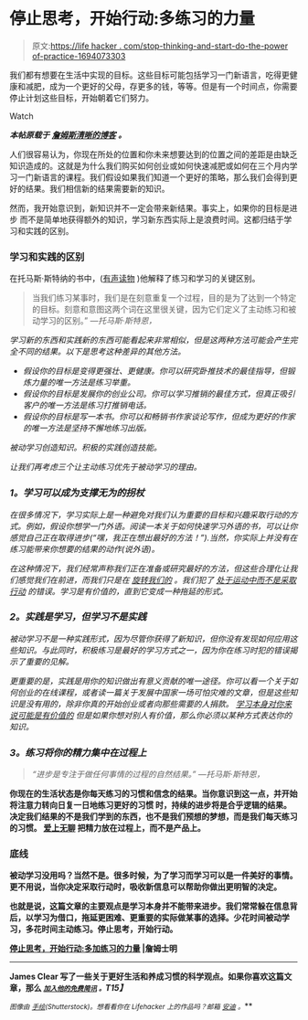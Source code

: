 # 停止思考，开始行动:多练习的力量

> 原文:[https://life hacker . com/stop-thinking-and-start-do-the-power of-practice-1694073303](https://lifehacker.com/stop-thinking-and-start-doing-the-power-of-practicing-1694073303)

我们都有想要在生活中实现的目标。这些目标可能包括学习一门新语言，吃得更健康和减肥，成为一个更好的父母，存更多的钱，等等。但是有一个时间点，你需要停止计划这些目标，开始朝着它们努力。

Watch

***本帖原载于*** [***詹姆斯清晰的博客***](http://jamesclear.com/learning-vs-practicing) ***。***

人们很容易认为，你现在所处的位置和你未来想要达到的位置之间的差距是由缺乏知识造成的。这就是为什么我们购买如何创业或如何快速减肥或如何在三个月内学习一门新语言的课程。我们假设如果我们知道一个更好的策略，那么我们会得到更好的结果。我们相信新的结果需要新的知识。

然而，我开始意识到，新知识并不一定会带来新结果。事实上，如果你的目标是进步 而不是简单地获得额外的知识，学习新东西实际上是浪费时间。这都归结于学习和实践的区别。

### **学习和实践的区别**

在托马斯·斯特纳的书中，([有声读物](http://jamesclear.com/audiobook/the-practicing-mind) )他解释了练习和学习的关键区别。

> 当我们练习某事时，我们是在刻意重复一个过程，目的是为了达到一个特定的目标。刻意和意图这两个词在这里很关键，因为它们定义了主动练习和被动学习的区别。”
> *—托马斯·斯特恩，*[](http://jamesclear.com/book/the-practicing-mind)

*学习新的东西和实践新的东西可能看起来非常相似，但是这两种方法可能会产生完全不同的结果。以下是思考这种差异的其他方法。*

*   *假设你的目标是变得更强壮、更健康。你可以研究卧推技术的最佳指导，但锻炼力量的唯一方法是练习举重。*
*   *假设你的目标是发展你的创业公司。你可以学习推销的最佳方式，但真正吸引客户的唯一方法是练习打推销电话。*
*   *假设你的目标是写一本书。你可以和畅销书作家谈论写作，但成为更好的作家的唯一方法是坚持不懈地练习出版。*

*被动学习创造知识。积极的实践创造技能。*

*让我们再考虑三个让主动练习优先于被动学习的理由。*

### ***1。学习可以成为支撑无为的拐杖***

*在很多情况下，学习实际上是一种避免对我们认为重要的目标和兴趣采取行动的方式。例如，假设你想学一门外语。阅读一本关于如何快速学习外语的书，可以让你感觉自己正在取得进步(“嘿，我正在想出最好的方法！”).当然，你实际上并没有在练习能带来你想要的结果的动作(说外语)。*

*在这种情况下，我们经常声称我们正在准备或研究最好的方法，但这些合理化让我们感觉我们在前进，而我们只是在 [旋转我们的](https://lifehacker.com/how-to-get-over-the-i-suck-barrier-when-learning-a-ne-5914207) 。我们犯了 [处于运动中而不是采取行动](http://jamesclear.com/taking-action) 的错误。学习是有价值的，直到它变成一种拖延的形式。* 

### ***2。实践是学习，但学习不是实践***

*被动学习不是一种实践形式，因为尽管你获得了新知识，但你没有发现如何应用这些知识。与此同时，积极练习是最好的学习方式之一，因为你在练习时犯的错误揭示了重要的见解。*

*更重要的是，实践是用你的知识做出有意义贡献的唯一途径。你可以看一个关于如何创业的在线课程，或者读一篇关于发展中国家一场可怕灾难的文章，但是这些知识是没有用的，除非你真的开始创业或者向那些需要的人捐款。 [学习本身对你来说可能是有价值的](https://lifehacker.com/the-science-of-practice-what-happens-when-you-learn-a-510255025) 但是如果你想对别人有价值，那么你必须以某种方式表达你的知识。*

### ***3。练习将你的精力集中在过程上***

> *“进步是专注于做任何事情的过程的自然结果。”
> *—托马斯·斯特恩，*[](http://jamesclear.com/book/the-practicing-mind)*

**你现在的生活状态是你每天练习的习惯和信念的结果。当你意识到这一点，并开始将注意力转向日复一日地练习更好的习惯 时，持续的进步将是合乎逻辑的结果。决定我们结果的不是我们学到的东西，也不是我们预想的梦想，而是我们每天练习的习惯。 [爱上无聊](http://jamesclear.com/stay-focused) 把精力放在过程上，而不是产品上。**

### ****底线****

**被动学习没用吗？当然不是。很多时候，为了学习而学习可以是一件美好的事情。更不用说，当你决定采取行动时，吸收新信息可以帮助你做出更明智的决定。**

**也就是说，这篇文章的主要观点是学习本身并不能带来进步。我们常常躲在信息背后，以学习为借口，拖延更困难、更重要的实际做某事的选择。少花时间被动学习，多花时间主动练习。停止思考，开始行动。**

**[停止思考，开始行动:多加练习的力量](http://jamesclear.com/learning-vs-practicing) |詹姆士明** 

* * *

**James Clear 写了一些关于更好生活和养成习惯的科学观点。如果你喜欢这篇文章，那么 [*<small>加入他的免费简讯</small>*](http://jamesclear.com/newsletter) *<small>。</small>T15】***

***<small>图像由</small>* [*<small>手绘</small>*](http://www.shutterstock.com/pic-255268042/stock-vector-father-teaches-son-to-ride-a-bike-kid-learns-to-ride-bicycle-vector-illustration.html?src=mP4XL-3tUePXKZ4k8n7Kcg-1-0)*<small>(Shutterstock)。想看看你在 Lifehacker 上的作品吗？邮箱</small>* [*<small>安迪</small>*](mailto:andy@lifehacker.com) *<small>。</small>***